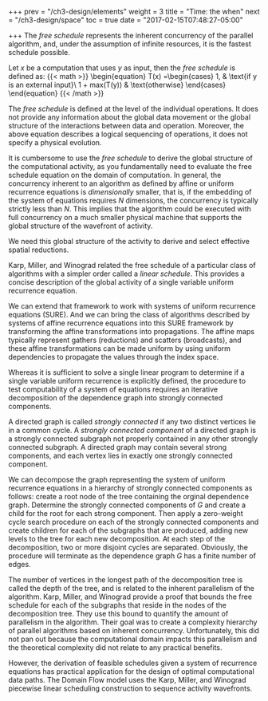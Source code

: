 +++
prev = "/ch3-design/elements"
weight = 3
title = "Time: the when"
next = "/ch3-design/space"
toc = true
date = "2017-02-15T07:48:27-05:00"

+++
The _free schedule_ represents the inherent concurrency of the parallel algorithm, and, under the assumption
of infinite resources, it is the fastest schedule possible.

Let _x_ be a computation that uses _y_ as input, then the _free schedule_ is defined as:
{{< math >}}
\begin{equation}
  T(x) =\begin{cases}
    1, & \text{if y is an external input}\\
    1 + max(T(y)) & \text{otherwise}
  \end{cases}
\end{equation}
{{< /math >}}

The _free schedule_ is defined at the level of the individual operations. 
It does not provide any information about the global data movement or the
global structure of the interactions between data and operation.
Moreover, the above equation describes a logical sequencing of operations,
it does not specify a physical evolution.

It is cumbersome to use the _free schedule_ to derive the global structure
of the computational activity, as you fundamentally need to evaluate the
free schedule equation on the domain of computation. 
In  general, the concurrency inherent to an algorithm as defined by affine
or uniform recurrence equations is _dimensionally_ smaller, that is, if the
embedding of the system of equations requires _N_ dimensions, the concurrency
is typically strictly less than _N_.
This implies that the algorithm could be executed with full concurrency
on a much smaller physical machine that supports the global structure of the
wavefront of activity. 

We need this global structure of the activity to derive and
select effective spatial reductions. 

Karp, Miller, and Winograd related the free schedule of a particular class
of algorithms with a simpler order called a _linear schedule_. This
provides a concise description of the global activity of a single variable
uniform recurrence equation.

We can extend that framework to work with systems of uniform recurrence
equations (SURE). And we can bring the class of algorithms described by systems
of affine recurrence equations into this SURE framework by transforming
the affine transformations into propagations. The affine maps typically
represent gathers (reductions) and scatters (broadcasts), and these
affine transformations can be made uniform by using uniform dependencies
to propagate the values through the index space.

Whereas it is sufficient to solve a single linear program to determine
if a single variable uniform recurrence is explicitly defined, the
procedure to test computability of a system of equations requires an
iterative decomposition of the dependence graph into strongly connected
components. 

A directed graph is called _strongly connected_ if any two distinct
vertices lie in a common cycle. A _strongly connected component_ of a
directed graph is a strongly connected subgraph not properly contained
in any other strongly connected subgraph. A directed graph may contain
several strong components, and each vertex lies in exactly one strongly
connected component.

We can decompose the graph representing the system of uniform recurrence 
equations in a hierarchy of strongly connected components as follows:
create a root node of the tree containing the orginal dependence graph.
Determine the strongly connected components of _G_ and create a child for
the root for each strong component. Then apply a zero-weight cycle
search procedure on each of the strongly connected components and
create children for each of the subgraphs that are produced, adding
new levels to the tree for each new decomposition. At each step
of the decomposition, two or more disjoint cycles are separated.
Obviously, the procedure will terminate as the dependence graph _G_
has a finite number of edges.

The number of vertices in the longest path of the decomposition tree
is called the depth of the tree, and is related to the inherent 
parallelism of the algorithm. Karp, Miller, and Winograd provide
a proof that bounds the free schedule for each of the subgraphs
that reside in the nodes of the decomposition tree. They use
this bound to quantify the amount of parallelism in the algorithm.
Their goal was to create a complexity hierarchy of parallel
algorithms based on inherent concurrency. Unfortunately, this did
not pan out because the computational domain impacts this parallelism
and the theoretical complexity did not relate to any practical
benefits.

However, the derivation of feasible schedules given a system of
recurrence equations has practical application for the design
of optimal computational data paths. The Domain Flow model
uses the Karp, Miller, and Winograd piecewise linear scheduling
construction to sequence activity wavefronts.
